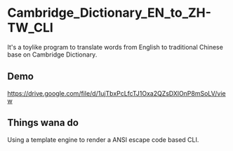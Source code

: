 # Cambridge_Dictionary_EN_to_ZH-TW_CLI
It's a toylike program to translate words from English to traditional Chinese base on Cambridge Dictionary.

## Demo
https://drive.google.com/file/d/1ujTbxPcLfcTJ1Oxa2QZsDXlOnP8mSoLV/view

## Things wana do

Using a template engine to render a ANSI escape code based CLI.
